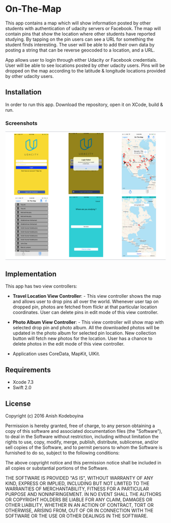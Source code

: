 # On-The-Map

This app contains a map which will show information posted by other students with authentication of udacity servers or Facebook. The map will contain pins that show the location where other students have reported studying. By tapping on the pin users can see a URL for something the student finds interesting. The user will be able to add their own data by posting a string that can be reverse geocoded to a location, and a URL.

App allows user to login through either Udacity or Facebook credentials. User will be able to see locations posted by other udacity users. Pins will be dropped on the map according to the latitude & longitude locations provided by other udacity users.  



## Installation
In order to run this app. Download the repository, open it on XCode, build & run.


### Screenshots
![alt tag](https://github.com/kak2008/On-The-Map/blob/master/Screen%20shots/Screen%20Shot.png)

## Implementation
This app has two view controllers:
- __Travel Location View Controller__: - This view controller shows the map and allows user to drop pins all over the world. Whenever user tap on dropped pin, photos are fetched from flickr at that particular location coordinates. User can delete pins in edit mode of this view controller.

- __Photo Album View Controller__: - This view controller will show map with selected drop pin and photo album. All the downloaded photos will be updated in the photo album for selected pin location. New collection button will fetch new photos for the location. User has a chance to delete photos in the edit mode of this view controller.   

- Application uses CoreData, MapKit, UIKit.

## Requirements
* Xcode 7.3
* Swift 2.0

## License
Copyright (c) 2016 Anish Kodeboyina

Permission is hereby granted, free of charge, to any person obtaining a copy of this software and associated documentation files (the "Software"), to deal in the Software without restriction, including without limitation the rights to use, copy, modify, merge, publish, distribute, sublicense, and/or sell copies of the Software, and to permit persons to whom the Software is furnished to do so, subject to the following conditions:

The above copyright notice and this permission notice shall be included in all copies or substantial portions of the Software.

THE SOFTWARE IS PROVIDED "AS IS", WITHOUT WARRANTY OF ANY KIND, EXPRESS OR IMPLIED, INCLUDING BUT NOT LIMITED TO THE WARRANTIES OF MERCHANTABILITY, FITNESS FOR A PARTICULAR PURPOSE AND NONINFRINGEMENT. IN NO EVENT SHALL THE AUTHORS OR COPYRIGHT HOLDERS BE LIABLE FOR ANY CLAIM, DAMAGES OR OTHER LIABILITY, WHETHER IN AN ACTION OF CONTRACT, TORT OR OTHERWISE, ARISING FROM, OUT OF OR IN CONNECTION WITH THE SOFTWARE OR THE USE OR OTHER DEALINGS IN THE SOFTWARE.
